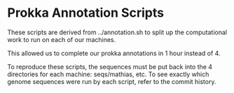 # Prokka Annotation Scripts

These scripts are derived from ../annotation.sh to split up the computational work to run on each of our machines.

This allowed us to complete our prokka annotations in 1 hour instead of 4.

To reproduce these scripts, the sequences must be put back into the 4 directories for each machine: seqs/mathias, etc.
To see exactly which genome sequences were run by each script, refer to the commit history.
